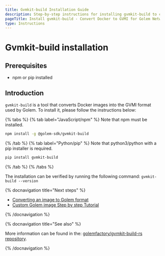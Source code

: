 ```yaml
---
title: Gvmkit-build Installation Guide
description: Step-by-step instructions for installing gvmkit-build to convert Docker images for Golem's GVMI format.
pageTitle: Install gvmkit-build - Convert Docker to GVMI for Golem Network
type: Instructions
---
```


# Gvmkit-build installation

## Prerequisites

- npm or pip installed

## Introduction

`gvmkit-build` is a tool that converts Docker images into the GVMI format used by Golem. To install it, please follow the instructions below:

{% tabs %}
{% tab label="JavaScript/npm" %}
Note that npm must be installed.

```bash
npm install -g @golem-sdk/gvmkit-build
```

{% /tab %}
{% tab label="Python/pip" %}
Note that python3/python with a pip installer is required.

```bash
pip install gvmkit-build
```

{% /tab %}
{% /tabs %}

The installation can be verified by running the following command: `gvmkit-build --version`

{% docnavigation title="Next steps" %}

- [Converting an image to Golem format](/docs/ja/creators/tools/gvmkit/converting-docker-image-to-golem-format)
- [Custom Golem image Step by step Tutorial](/docs/ja/creators/python/tutorials/building-custom-image)

{% /docnavigation %}

{% docnavigation title="See also" %}

More information can be found in the: [golemfactory/gvmkit-build-rs repository](https://github.com/golemfactory/gvmkit-build-rs).

{% /docnavigation %}

